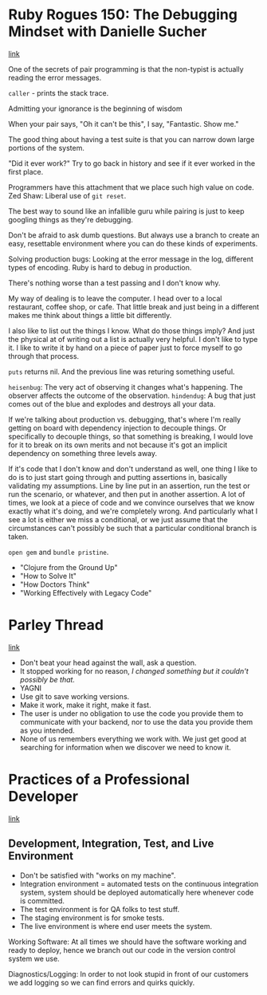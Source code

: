 # Ruby Rogues 150: The Debugging Mindset with Danielle Sucher
[link](http://rubyrogues.com/150-rr-the-debugging-mindset-with-danielle-sucher/)

One of the secrets of pair programming is that the non-typist is actually reading the error messages.

`caller` - prints the stack trace.

Admitting your ignorance is the beginning of wisdom

When your pair says, "Oh it can't be this", I say, "Fantastic. Show me."

The good thing about having a test suite is that you can narrow down large portions of the system.

"Did it ever work?" Try to go back in history and see if it ever worked in the first place.

Programmers have this attachment that we place such high value on code. Zed Shaw: Liberal use of `git reset`.

The best way to sound like an infallible guru while pairing is just to keep googling things as they're debugging.

Don't be afraid to ask dumb questions. But always use a branch to create an easy, resettable environment where you can do these kinds of experiments.

Solving production bugs: Looking at the error message in the log, different types of encoding. Ruby is hard to debug in production.

There's nothing worse than a test passing and I don't know why.

My way of dealing is to leave the computer. I head over to a local restaurant, coffee shop, or cafe. That little break and just being in a different makes me think about things a little bit differently.

I also like to list out the things I know. What do those things imply? And just the physical at of writing out a list is actually very helpful. I don't like to type it. I like to write it by hand on a piece of paper just to force myself to go through that process.

`puts` returns nil. And the previous line was returing something useful.

`heisenbug`: The very act of observing it changes what's happening. The observer affects the outcome of the observation. `hindendug`: A bug that just comes out of the blue and explodes and destroys all your data.

If we're talking about production vs. debugging, that's where I'm really getting on board with dependency injection to decouple things. Or specifically to decouple things, so that something is breaking, I would love for it to break on its own merits and not because it's got an implicit dependency on something three levels away.

If it's code that I don't know and don't understand as well, one thing I like to do is to just start going through and putting assertions in, basically validating my assumptions. Line by line put in an assertion, run the test or run the scenario, or whatever, and then put in another assertion. A lot of times, we look at a piece of code and we convince ourselves that we know exactly what it's doing, and we're completely wrong. And particularly what I see a lot is either we miss a conditional, or we just assume that the circumstances can't possibly be such that a particular conditional branch is taken.

`open gem` and `bundle pristine`.

- "Clojure from the Ground Up"
- "How to Solve It"
- "How Doctors Think"
- "Working Effectively with Legacy Code"

# Parley Thread
[link](http://parley.rubyrogues.com/t/10-most-important-bits-of-pragmatic-knowledge-for-a-new-software-engineer-to-know/1991)

- Don't beat your head against the wall, ask a question.
- It stopped working for no reason, *I changed something but it couldn't possibly be that.*
- YAGNI
- Use git to save working versions.
- Make it work, make it right, make it fast.
- The user is under no obligation to use the code you provide them to communicate with your backend, nor to use the data you provide them as you intended.
- None of us remembers everything we work with. We just get good at searching for information when we discover we need to know it.

# Practices of a Professional Developer
[link](http://www.khebbie.dk/gist/9719703)

## Development, Integration, Test, and Live Environment

- Don't be satisfied with "works on my machine".
- Integration environment = automated tests on the continuous integration system, system should be deployed automatically here whenever code is committed.
- The test environment is for QA folks to test stuff.
- The staging environment is for smoke tests.
- The live environment is where end user meets the system.

Working Software: At all times we should have the software working and ready to deploy, hence we branch out our code in the version control system we use.

Diagnostics/Logging: In order to not look stupid in front of our customers we add logging so we can find errors and quirks quickly.
